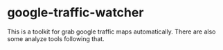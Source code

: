 # google-traffic-watcher
This is a toolkit for grab google traffic maps automatically. There are also some analyze tools following that. 
